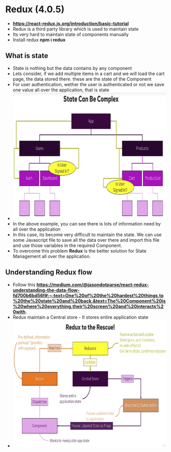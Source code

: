 # Redux (4.0.5) 
- **https://react-redux.js.org/introduction/basic-tutorial**
- Redux is a third party library which is used to maintain state
- Its very hard to maintain state of components manually
- Install redux **npm i redux**
## What is state
- State is nothing but the data contains by any component
- Lets consider, if we add multiple items in a cart and we will load the cart page, the data stored there. these are the state of the Component
- For user authentication, wether the user is authenticated or not we save one value all over the application, that is state
- <img src=https://github.com/spdobest/ReactJs-World/blob/master/Images/reduxStateExplained.png width="700" height="400"/> 
- In the above example, you can see there is lots of information need by all over the application
- In this case, its become very difficult to maintain the state. We can use some Javascript file to save all the data over there and import this file and use those variables in the required Component.
- To overcome this problem **Redux** is the better solution for State Management all over the application.
## Understanding Redux flow
- Follow this **https://medium.com/@jasondotparse/react-redux-understanding-the-data-flow-fd700b6bd56f#:~:text=One%20of%20the%20hardest%20things,to%20the%20state%20and%20back.&text=The%20Component%20is%20where%20everything,their%20screen%20and%20interacts%20with.**
- Redux maintain a Central store - It stores entire application state
- <img src=https://github.com/spdobest/ReactJs-World/blob/master/Images/reduxFlow.png width="700" height="400"/>  
